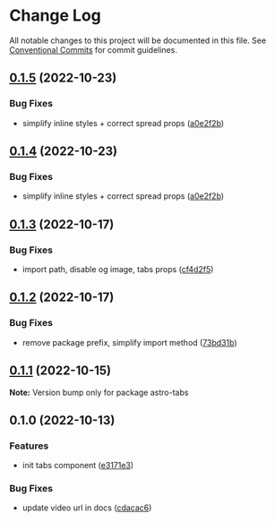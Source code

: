 # Change Log

All notable changes to this project will be documented in this file.
See [Conventional Commits](https://conventionalcommits.org) for commit guidelines.

## [0.1.5](https://github.com/JulianCataldo/web-garden/compare/astro-tabs@0.1.3...astro-tabs@0.1.5) (2022-10-23)


### Bug Fixes

* simplify inline styles + correct spread props ([a0e2f2b](https://github.com/JulianCataldo/web-garden/commit/a0e2f2b1414449cadc6bad101eb7d75daa777fae))



## [0.1.4](https://github.com/JulianCataldo/web-garden/compare/astro-tabs@0.1.3...astro-tabs@0.1.4) (2022-10-23)


### Bug Fixes

* simplify inline styles + correct spread props ([a0e2f2b](https://github.com/JulianCataldo/web-garden/commit/a0e2f2b1414449cadc6bad101eb7d75daa777fae))



## [0.1.3](https://github.com/JulianCataldo/web-garden/compare/astro-tabs@0.1.2...astro-tabs@0.1.3) (2022-10-17)


### Bug Fixes

* import path, disable og image, tabs props ([cf4d2f5](https://github.com/JulianCataldo/web-garden/commit/cf4d2f59b8609c9e1c4db99d12f19f47850282b9))



## [0.1.2](https://github.com/JulianCataldo/web-garden/compare/astro-tabs@0.1.1...astro-tabs@0.1.2) (2022-10-17)


### Bug Fixes

* remove package prefix, simplify import method ([73bd31b](https://github.com/JulianCataldo/web-garden/commit/73bd31bf1f501624036a74a3f19c5bf83cc9c0a4))



## [0.1.1](https://github.com/JulianCataldo/web-garden/compare/astro-tabs@0.1.0...astro-tabs@0.1.1) (2022-10-15)

**Note:** Version bump only for package astro-tabs





## 0.1.0 (2022-10-13)


### Features

* init tabs component ([e3171e3](https://github.com/JulianCataldo/web-garden/commit/e3171e3b1f1f8e17cf7e06ce345ad4c9ecbc09c8))


### Bug Fixes

* update video url in docs ([cdacac6](https://github.com/JulianCataldo/web-garden/commit/cdacac68bb68845879eda5267dd53dfbfa90dc96))
